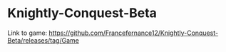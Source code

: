 # Knightly-Conquest-Beta

Link to game: https://github.com/Francefernance12/Knightly-Conquest-Beta/releases/tag/Game
